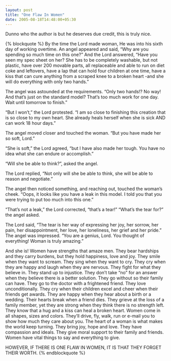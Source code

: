 ```yaml
---
layout: post
title: "One Flaw In Women"
date: 2005-08-18T14:48:00+05:30
---
```


Dunno who the author is but he deserves due credit, this is truly nice.

{% blockquote %}
By the time the Lord made woman,
He was into his sixth day of working overtime.
An angel appeared and said,
“Why are you spending so much time on this one?”
And the Lord answered, “Have you seen my spec sheet on her?
She has to be completely washable, but not plastic,
have over 200 movable parts, all replaceable
and able to run on diet coke and leftovers,
have a lap that can hold four children at one time,
have a kiss that can cure anything from a scraped knee to a broken heart
-and she will do everything
with only two hands.”

<!--more-->

The angel was astounded at the requirements.
“Only two hands!? No way!
And that’s just on the standard model?
That’s too much work for one day.
Wait until tomorrow to finish.”

“But I won’t,” the Lord protested.
“I am so close to finishing this creation that is so close to my own heart.
She already heals herself when she is sick
AND can work 18 hour days.”

The angel moved closer and touched the woman.
“But you have made her so soft, Lord.”

“She is soft,” the Lord agreed,
“but I have also made her tough.
You have no idea what she can endure or accomplish.”

“Will she be able to think?”, asked the angel.

The Lord replied,
“Not only will she be able to think,
she will be able to reason and negotiate.”


The angel then noticed something,
and reaching out, touched the woman’s cheek.
“Oops, it looks like you have a leak in this model.
I told you that you were trying to put too much into this one.”

“That’s not a leak,”
the Lord corrected,
“that’s a tear!”
“What’s the tear for?” the angel asked.

The Lord said, “The tear is her way of expressing her joy,
her sorrow, her pain, her disappointment, her love,
her loneliness, her grief and her pride.”
The angel was impressed.
“You are a genius, Lord.
You thought of everything!
Woman is truly amazing.”

And she is!
Women have strengths that amaze men.
They bear hardships and they carry burdens,
but they hold happiness,
love and joy.
They smile when they want to scream.
They sing when they want to cry.
They cry when they are happy
and laugh when they are nervous.
They fight for what they believe in.
They stand up to injustice.
They don’t take “no” for an answer
when they believe there is a better solution.
They go without so their family can have.
They go to the doctor with a frightened friend.
They love unconditionally.
They cry when their children excel
and cheer when their friends get awards.
They are happy when they hear about
a birth or a wedding.
Their hearts break when a friend dies.
They grieve at the loss of a family member,
yet they are strong when they think there is no strength left.
They know that a hug and a kiss
can heal a broken heart.
Women come in all shapes, sizes and colors.
They’ll drive, fly, walk, run or e-mail you
to show how much they care about you.
The heart of a woman is what makes the world keep turning.
They bring joy, hope and love.
They have compassion and ideals.
They give moral support to their family and friends.
Women have vital things to say and everything to give.

HOWEVER, IF THERE IS ONE FLAW IN WOMEN,
IT IS THAT THEY FORGET THEIR WORTH.
{% endblockquote %}
